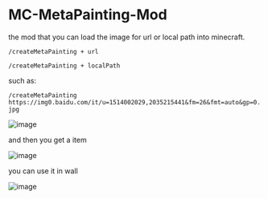 # MC-MetaPainting-Mod

the mod that you can load the image for url  or local path into minecraft.

`/createMetaPainting + url`

`/createMetaPainting + localPath`

such as:

`/createMetaPainting https://img0.baidu.com/it/u=1514002029,2035215441&fm=26&fmt=auto&gp=0.jpg`

![image](https://user-images.githubusercontent.com/90142475/133917965-508f74ad-7df9-40eb-b483-cd422dc27c22.png)

and then you get a item

![image](https://user-images.githubusercontent.com/90142475/133917997-76f9d2d5-f156-4aa2-b73f-e5892d60ab31.png)

you can use it in wall

![image](https://user-images.githubusercontent.com/90142475/133918021-2d376a29-5b97-4092-9f54-2609b5e95ec5.png)
